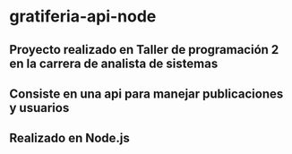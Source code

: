 # gratiferia-api-node

## Proyecto realizado en Taller de programación 2 en la carrera de analista de sistemas
## Consiste en una api para manejar publicaciones y usuarios

## Realizado en Node.js
